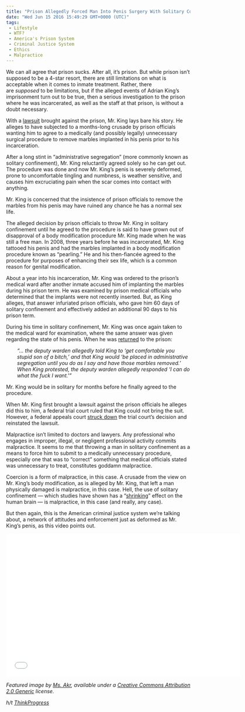 ```yaml
---
title: "Prison Allegedly Forced Man Into Penis Surgery With Solitary Confinement"
date: "Wed Jun 15 2016 15:49:29 GMT+0000 (UTC)"
tags: 
 - Lifestyle
 - WTF?
 - America's Prison System
 - Criminal Justice System
 - Ethics
 - Malpractice
---
```

<p>We can all agree that prison sucks. After all, it&#x2019;s prison. But while prison isn&#x2019;t supposed to be a 4-star resort, there are still limitations on what is acceptable when it comes to inmate treatment. Rather, there are&#xA0;<em>supposed&#xA0;</em>to be limitations, but if the alleged events of Adrian King&#x2019;s imprisonment turn out to be true, then a serious investigation to the prison where he was incarcerated, as well as the staff at that prison, is without a doubt necessary.</p><p><!-- Quick Adsense WordPress Plugin: http://quicksense.net/ --></p><p>With a <a href="http://www.ca4.uscourts.gov/Opinions/Published/156382.P.pdf" onclick="__gaTracker(&apos;send&apos;, &apos;pageview&apos;, &apos;http://www.ca4.uscourts.gov/Opinions/Published/156382.P.pdf&apos;);">lawsuit</a> brought against the prison, Mr. King lays bare his story. He alleges to have subjected to a months-long crusade by prison officials wanting him to agree to a medically (and possibly legally) unnecessary surgical procedure to remove marbles implanted in his penis prior to his incarceration.</p><p>After a long stint in &#x201C;administrative segregation&#x201D; (more commonly known as solitary confinement), Mr. King reluctantly agreed solely so he can get out. The procedure was done and now Mr. King&#x2019;s penis is severely deformed, prone to uncomfortable tingling and numbness, is weather sensitive, and causes him excruciating pain when the scar comes into contact with anything.</p><p>Mr. King is concerned that the insistence of prison officials to remove the marbles from his penis may have ruined any chance he has a normal sex life.</p><p>The alleged decision by prison officials to throw Mr. King in solitary confinement until he agreed to the procedure is said to have grown out of disapproval of a body modification procedure Mr. King made when he was still a free man. In 2008, three years before he was incarcerated, Mr. King tattooed his penis and had the marbles implanted in a body modification procedure known as &#x201C;pearling.&#x201D; He and his then-fianc&#xE9;e agreed to the procedure for purposes of enhancing their sex life, which is a common reason for genital modification.</p><p>About a year into his incarceration, Mr. King was ordered to the prison&#x2019;s medical ward after another inmate accused him of implanting the marbles during his prison term. He was examined by prison medical officials who determined that the implants were not recently inserted. But, as King alleges, that answer infuriated prison officials, who gave him 60 days of solitary confinement and effectively added an additional 90 days to his prison term.</p><p>During his time in solitary confinement, Mr. King was once again taken to the medical ward for examination, where the same answer was given regarding the state of his penis. When he was <a href="http://thinkprogress.org/justice/2016/06/14/3788285/prison-allegedly-locked-man-solitary-let-cut-open-penis/" onclick="__gaTracker(&apos;send&apos;, &apos;event&apos;, &apos;outbound-article&apos;, &apos;http://thinkprogress.org/justice/2016/06/14/3788285/prison-allegedly-locked-man-solitary-let-cut-open-penis/&apos;, &apos;returned&apos;);">returned</a> to the prison:</p><p style="padding-left: 30px"><em>&#x201C;&#x2026; the deputy warden allegedly told King to &#x2018;get comfortable you stupid son of a bitch,&#x2019; and that King would &#x2018;be placed in administrative segregation until you do as I say and have those marbles removed.&#x2019; When King protested, the deputy warden allegedly responded &#x2018;I can do what the fuck I want.&apos;&#x201D;</em></p><p>Mr. King would be in solitary for months before he finally agreed to the procedure.</p><p>When Mr. King first brought a lawsuit against the prison officials he alleges did this to him, a federal trial court ruled that King could not bring the suit. However, a federal appeals court <a href="http://www.ca4.uscourts.gov/Opinions/Published/156382.P.pdf" onclick="__gaTracker(&apos;send&apos;, &apos;pageview&apos;, &apos;http://www.ca4.uscourts.gov/Opinions/Published/156382.P.pdf&apos;);">struck down</a> the trial court&#x2019;s decision and reinstated the lawsuit.</p><p>Malpractice isn&#x2019;t limited to doctors and lawyers. Any professional who engages in improper, illegal, or negligent professional activity commits malpractice. It seems to me that throwing a man in solitary confinement as a means to force him to submit to a medically unnecessary procedure, especially one that was to &#x201C;correct&#x201D; something that medical officials stated was unnecessary to treat, constitutes goddamn malpractice.</p><p>Coercion is a form of malpractice, in this case. A crusade from the view on Mr. King&#x2019;s body modification, as is alleged by Mr. King, that left a man physically damaged is malpractice, in this case. Hell, the use of solitary confinement &#x2014; which studies have shown has a &#x201C;<a href="http://thinkprogress.org/justice/2014/02/18/3303721/solitary-confinement-dramatically-alter-brain-shape-just-days-neuroscientist-says/" onclick="__gaTracker(&apos;send&apos;, &apos;event&apos;, &apos;outbound-article&apos;, &apos;http://thinkprogress.org/justice/2014/02/18/3303721/solitary-confinement-dramatically-alter-brain-shape-just-days-neuroscientist-says/&apos;, &apos;shrinking&apos;);">shrinking</a>&#x201D; effect on the human brain &#x2014; is malpractice, in this case (and really, any case).</p><p><!-- Quick Adsense WordPress Plugin: http://quicksense.net/ --></p><p>But then again, this is the American criminal justice system we&#x2019;re talking about, a network of attitudes and enforcement just as deformed as Mr. King&#x2019;s penis, as this video points out.</p><p><span class="embed-youtube" style="text-align:center; display: block;"><iframe class="youtube-player" type="text/html" width="640" height="390" src="//www.youtube.com/embed/7OqXw5syYJc?version=3&amp;rel=1&amp;fs=1&amp;autohide=2&amp;showsearch=0&amp;showinfo=1&amp;iv_load_policy=1&amp;wmode=transparent" allowfullscreen="true" style="border:0;"></iframe></span></p><p><em>Featured image by <a href="https://www.flickr.com/photos/msakr/5993520162" onclick="__gaTracker(&apos;send&apos;, &apos;event&apos;, &apos;outbound-article&apos;, &apos;https://www.flickr.com/photos/msakr/5993520162&apos;, &apos;Ms. Akr&apos;);">Ms. Akr</a>, available under a <a href="https://creativecommons.org/licenses/by/2.0/" onclick="__gaTracker(&apos;send&apos;, &apos;event&apos;, &apos;outbound-article&apos;, &apos;https://creativecommons.org/licenses/by/2.0/&apos;, &apos;Creative Commons Attribution 2.0 Generic&apos;);">Creative Commons Attribution 2.0 Generic</a> license.</em></p><p><em>h/t <a href="http://thinkprogress.org/justice/2016/06/14/3788285/prison-allegedly-locked-man-solitary-let-cut-open-penis/" onclick="__gaTracker(&apos;send&apos;, &apos;event&apos;, &apos;outbound-article&apos;, &apos;http://thinkprogress.org/justice/2016/06/14/3788285/prison-allegedly-locked-man-solitary-let-cut-open-penis/&apos;, &apos;ThinkProgress&apos;);">ThinkProgress</a></em></p><div style="font-size:0px;height:0px;line-height:0px;margin:0;padding:0;clear:both"></div>